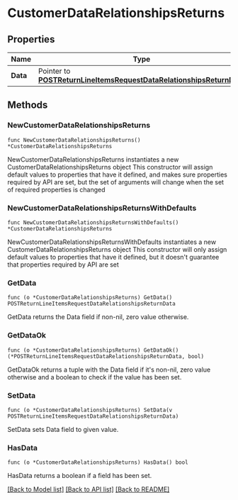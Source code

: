 # CustomerDataRelationshipsReturns

## Properties

Name | Type | Description | Notes
------------ | ------------- | ------------- | -------------
**Data** | Pointer to [**POSTReturnLineItemsRequestDataRelationshipsReturnData**](POSTReturnLineItemsRequestDataRelationshipsReturnData.md) |  | [optional] 

## Methods

### NewCustomerDataRelationshipsReturns

`func NewCustomerDataRelationshipsReturns() *CustomerDataRelationshipsReturns`

NewCustomerDataRelationshipsReturns instantiates a new CustomerDataRelationshipsReturns object
This constructor will assign default values to properties that have it defined,
and makes sure properties required by API are set, but the set of arguments
will change when the set of required properties is changed

### NewCustomerDataRelationshipsReturnsWithDefaults

`func NewCustomerDataRelationshipsReturnsWithDefaults() *CustomerDataRelationshipsReturns`

NewCustomerDataRelationshipsReturnsWithDefaults instantiates a new CustomerDataRelationshipsReturns object
This constructor will only assign default values to properties that have it defined,
but it doesn't guarantee that properties required by API are set

### GetData

`func (o *CustomerDataRelationshipsReturns) GetData() POSTReturnLineItemsRequestDataRelationshipsReturnData`

GetData returns the Data field if non-nil, zero value otherwise.

### GetDataOk

`func (o *CustomerDataRelationshipsReturns) GetDataOk() (*POSTReturnLineItemsRequestDataRelationshipsReturnData, bool)`

GetDataOk returns a tuple with the Data field if it's non-nil, zero value otherwise
and a boolean to check if the value has been set.

### SetData

`func (o *CustomerDataRelationshipsReturns) SetData(v POSTReturnLineItemsRequestDataRelationshipsReturnData)`

SetData sets Data field to given value.

### HasData

`func (o *CustomerDataRelationshipsReturns) HasData() bool`

HasData returns a boolean if a field has been set.


[[Back to Model list]](../README.md#documentation-for-models) [[Back to API list]](../README.md#documentation-for-api-endpoints) [[Back to README]](../README.md)


